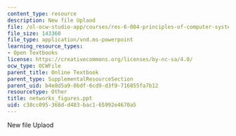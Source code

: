 ```yaml
---
content_type: resource
description: New file Uplaod
file: /ol-ocw-studio-app/courses/res-6-004-principles-of-computer-system-design-an-introduction-spring-2009/c38cc095368dd403bac165992e4670a5_networks_figures.ppt
file_size: 143360
file_type: application/vnd.ms-powerpoint
learning_resource_types:
- Open Textbooks
license: https://creativecommons.org/licenses/by-nc-sa/4.0/
ocw_type: OCWFile
parent_title: Online Textbook
parent_type: SupplementalResourceSection
parent_uid: b4e8d5a9-0bdf-6cd9-d3f9-716855fa7b12
resourcetype: Other
title: networks_figures.ppt
uid: c38cc095-368d-d403-bac1-65992e4670a5
---
```

New file Uplaod